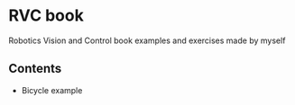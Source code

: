 # RVC book
Robotics Vision and Control book examples and exercises made by myself

## Contents

- Bicycle example
